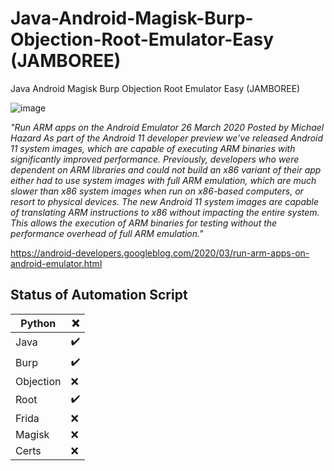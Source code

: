 # Java-Android-Magisk-Burp-Objection-Root-Emulator-Easy (JAMBOREE)
Java Android Magisk Burp Objection Root Emulator Easy (JAMBOREE)

![image](https://user-images.githubusercontent.com/4307863/191853475-3fe11324-e52b-4b3c-8f72-fdceb27ed337.png)

_"Run ARM apps on the Android Emulator
26 March 2020
Posted by Michael Hazard
As part of the Android 11 developer preview we’ve released Android 11 system images, which are capable of executing ARM binaries with significantly improved performance. Previously, developers who were dependent on ARM libraries and could not build an x86 variant of their app either had to use system images with full ARM emulation, which are much slower than x86 system images when run on x86-based computers, or resort to physical devices. The new Android 11 system images are capable of translating ARM instructions to x86 without impacting the entire system. This allows the execution of ARM binaries for testing without the performance overhead of full ARM emulation."_

https://android-developers.googleblog.com/2020/03/run-arm-apps-on-android-emulator.html

## Status of Automation Script

|Python|❌|
|--|--|
|Java|✔️|
|Burp|✔️|
|Objection|❌|
|Root|✔️|
|Frida|❌|
|Magisk|❌|
|Certs|❌|
